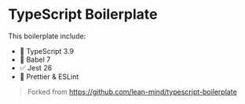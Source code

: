 # TypeScript Boilerplate

This boilerplate include:

- 💬 TypeScript 3.9
- 📙 Babel 7
- ✅ Jest 26
- 💅 Prettier & ESLint

> Forked from https://github.com/lean-mind/typescript-boilerplate
